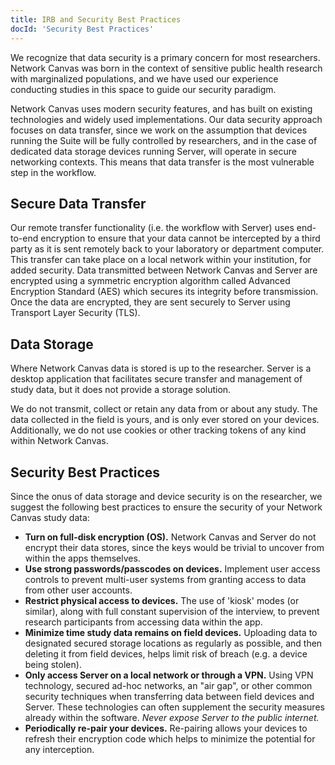 ```yaml
---
title: IRB and Security Best Practices
docId: 'Security Best Practices'
---
```


We recognize that data security is a primary concern for most researchers. Network Canvas was born in the context of sensitive public health research with marginalized populations, and we have used our experience conducting studies in this space to guide our security paradigm.

Network Canvas uses modern security features, and has built on existing technologies and widely used implementations. Our data security approach focuses on data transfer, since we work on the assumption that devices running the Suite will be fully controlled by researchers, and in the case of dedicated data storage devices running Server, will operate in secure networking contexts. This means that data transfer is the most vulnerable step in the workflow.

## Secure Data Transfer

Our remote transfer functionality (i.e. the workflow with Server) uses end-to-end encryption to ensure that your data cannot be intercepted by a third party as it is sent remotely back to your laboratory or department computer. This transfer can take place on a local network within your institution, for added security. Data transmitted between Network Canvas and Server are encrypted using a symmetric encryption algorithm called Advanced Encryption Standard (AES) which secures its integrity before transmission. Once the data are encrypted, they are sent securely to Server using Transport Layer Security (TLS).

## Data Storage

Where Network Canvas data is stored is up to the researcher. Server is a desktop application that facilitates secure transfer and management of study data, but it does not provide a storage solution.

We do not transmit, collect or retain any data from or about any study. The data collected in the field is yours, and is only ever stored on your devices. Additionally, we do not use cookies or other tracking tokens of any kind within Network Canvas.

## Security Best Practices

Since the onus of data storage and device security is on the researcher, we suggest the following best practices to ensure the security of your Network Canvas study data:

- **Turn on full-disk encryption (OS).** Network Canvas and Server do not encrypt their data stores, since the keys would be trivial to uncover from within the apps themselves.
- **Use strong passwords/passcodes on devices.** Implement user access controls to prevent multi-user systems from granting access to data from other user accounts.
- **Restrict physical access to devices.** The use of 'kiosk' modes (or similar), along with full constant supervision of the interview, to prevent research participants from accessing data within the app.
- **Minimize time study data remains on field devices.** Uploading data to designated secured storage locations as regularly as possible, and then deleting it from field devices, helps limit risk of breach (e.g. a device being stolen).
- **Only access Server on a local network or through a VPN.** Using VPN technology, secured ad-hoc networks, an "air gap", or other common security techniques when transferring data between field devices and Server. These technologies can often supplement the security measures already within the software. _Never expose Server to the public internet._
- **Periodically re-pair your devices.** Re-pairing allows your devices to refresh their encryption code which helps to minimize the potential for any interception.
